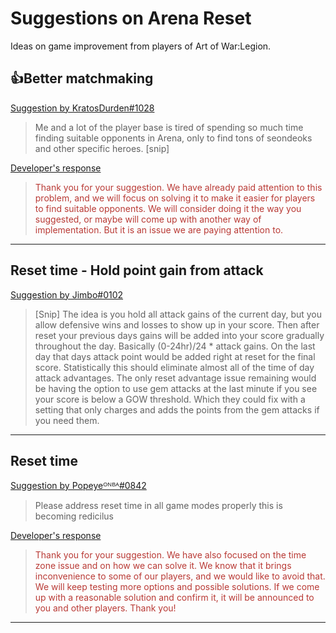 # Suggestions on Arena Reset

Ideas on game improvement from players of Art of War:Legion.

## 👍Better matchmaking

[Suggestion by KratosDurden#1028](https://discord.com/channels/658594298983350293/659077000027308104/921897032384409601)
> Me and a lot of the player base is tired of spending so much time finding
> suitable opponents in Arena, only to find tons of seondeoks and other
> specific heroes. [snip]

[Developer's response](https://discord.com/channels/658594298983350293/754929508427104258/931148200344170527)
<blockquote style="color:#b93a35">
Thank you for your suggestion. We have already paid attention to this problem,
and we will focus on solving it to make it easier for players to find suitable
opponents. We will consider doing it the way you suggested, or maybe will come
up with another way of implementation. But it is an issue we are paying
attention to.</blockquote>

----

## Reset time - Hold point gain from attack
[Suggestion by Jimbo#0102](https://discord.com/channels/658594298983350293/659077000027308104/928071211240554557)
> [Snip] The idea is you hold all attack gains of the current day, but
> you allow defensive wins and losses to show up in your score. Then
> after reset your previous days gains will be added into your score gradually
> throughout the day. Basically (0-24hr)/24 * attack gains. On the last day
> that days attack point would be added right at reset for the final score.
> Statistically this should eliminate almost all of the time of day attack
> advantages. The only reset advantage issue remaining would be having the
> option to use gem attacks at the last minute if you see your score is below
> a GOW threshold. Which they could fix with a setting that only charges and
> adds the points from the gem attacks if you need them.

----

## Reset time

[Suggestion by Popeyeᴼᴺᴮᴬ#0842](https://discord.com/channels/658594298983350293/659077000027308104/927947050589499452)
> Please address reset time in all game modes properly this is becoming redicilus

[Developer's response](https://discord.com/channels/658594298983350293/754929508427104258/931148200344170527)
<blockquote style="color:#b93a35">
Thank you for your suggestion. We have also focused on the time zone issue
and on how we can solve it. We know that it brings inconvenience to some
of our players, and we would like to avoid that. We will keep testing more
options and possible solutions. If we come up with a reasonable solution
and confirm it, it will be announced to you and other players. Thank you!
</blockquote>

----